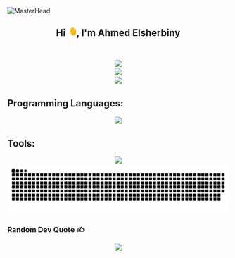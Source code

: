 ![MasterHead](https://i.redd.it/bpxxqqvps4h91.gif)

<div align="center">
  <h2>Hi <span><img src="Assets/waving-hand.gif" width="20px"/></span>, I'm Ahmed Elsherbiny</h2>
</div>

<br>

<div align="center">

![](https://github-readme-streak-stats.herokuapp.com/?user=ahmedelsherbiny0&theme=chartreuse-dark&hide_border=true)<br/>
![](https://github-readme-stats.vercel.app/api?username=ahmedelsherbiny0&theme=chartreuse-dark&hide_border=true&include_all_commits=true&count_private=false)<br/>
![](https://github-readme-stats.vercel.app/api/top-langs/?username=ahmedelsherbiny0&theme=chartreuse-dark&hide_border=true&include_all_commits=true&count_private=false&layout=compact)

</div>

## Programming Languages:

<div align="center">
  <img src="https://skillicons.dev/icons?i=c,cpp,java,py" />
</div>

<!-- ## Frontend Technologies:

![Frontend Technologies](https://skillicons.dev/icons?i=html,css,js,ts,bootstrap,tailwind,react) -->

## Tools:

<div align="center">
  <img src="https://skillicons.dev/icons?i=bash,git,github,arduino,jenkins,docker,vscode" />
</div>

<div align="center">
  <picture>
    <source media="(prefers-color-scheme: dark)" srcset="https://raw.githubusercontent.com/ahmedelsherbiny0/ahmedelsherbiny0/output/github-snake-dark.svg" />
    <source media="(prefers-color-scheme: light)" srcset="https://raw.githubusercontent.com/ahmedelsherbiny0/ahmedelsherbiny0/output/github-snake.svg" />
    <img alt="github-snake" src="https://raw.githubusercontent.com/ahmedelsherbiny0/ahmedelsherbiny0/output/github-snake.svg" />
  </picture>
</div>

### Random Dev Quote ✍️

<div align="center">
  <img src="https://quotes-github-readme.vercel.app/api?type=horizontal&theme=dark" />
</div>

<!-- [![](https://visitcount.itsvg.in/api?id=ahmedelsherbiny0&icon=0&color=12)](https://visitcount.itsvg.in) -->
<!-- Proudly created with GPRM ( https://gprm.itsvg.in ) -->
